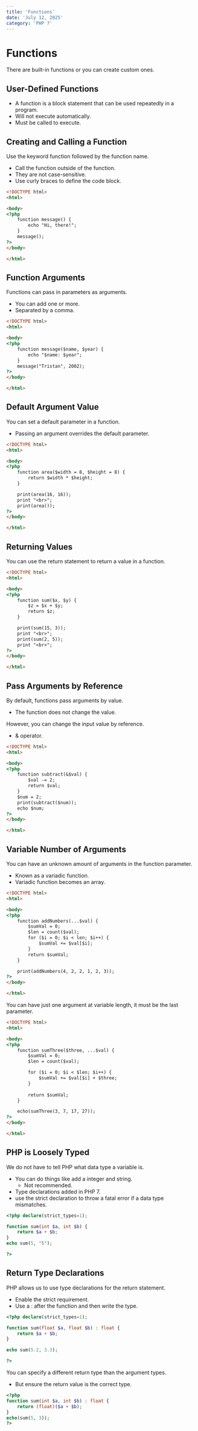 ```yaml
---
title: 'Functions'
date: 'July 12, 2025'
category: 'PHP 7'
---
```


# Functions

There are built-in functions or you can create custom ones.

## User-Defined Functions

- A function is a block statement that can be used repeatedly in a program.
- Will not execute automatically.
- Must be called to execute.

## Creating and Calling a Function

Use the keyword function followed by the function name.
- Call the function outside of the function.
- They are not case-sensitive.
- Use curly braces to define the code block.

```html
<!DOCTYPE html>
<html>

<body>
<?php
    function message() {
        echo "Hi, there!";
    }
    message();
?>
</body>

</html>
```

## Function Arguments

Functions can pass in parameters as arguments.
- You can add one or more.
- Separated by a comma.

```html
<!DOCTYPE html>
<html>

<body>
<?php
    function message($name, $year) {
        echo "$name: $year";
    }
    message("Tristan", 2002);
?>
</body>

</html>
```

## Default Argument Value

You can set a default parameter in a function.
- Passing an argument overrides the default parameter.

```html
<!DOCTYPE html>
<html>

<body>
<?php
    function area($width = 8, $height = 8) {
        return $width * $height;
    }

    print(area(16, 16));
    print "<br>";
    print(area());
?>
</body>

</html>
```

## Returning Values

You can use the return statement to return a value in a function.

```html
<!DOCTYPE html>
<html>

<body>
<?php
    function sum($x, $y) {
        $z = $x + $y;
        return $z;
    }

    print(sum(15, 3));
    print "<br>";
    print(sum(2, 5));
    print "<br>";
?>
</body>

</html>
```

## Pass Arguments by Reference

By default, functions pass arguments by value.
- The function does not change the value.

However, you can change the input value by reference.
- & operator.

```html
<!DOCTYPE html>
<html>

<body>
<?php
    function subtract(&$val) {
        $val -= 2;
        return $val;
    }
    $num = 2;
    print(subtract($num));
    echo $num;
?>
</body>

</html>
```

## Variable Number of Arguments

You can have an unknown amount of arguments in the function parameter.
- Known as a variadic function.
- Variadic function becomes an array.

```html
<!DOCTYPE html>
<html>

<body>
<?php
    function addNumbers(...$val) {
        $sumVal = 0;
        $len = count($val);
        for ($i = 0; $i < len; $i++) {
            $sumVal += $val[$i];
        }
        return $sumVal;
    }

    print(addNumbers(4, 2, 2, 1, 2, 3));
?>
</body>

</html>
```

You can have just one argument at variable length, it must be the last parameter.

```html
<!DOCTYPE html>
<html>

<body>
<?php
    function sumThree($three, ...$val) {
        $sumVal = 0;
        $len = count($val);

        for ($i = 0; $i < $len; $i++) {
            $sumVal += $val[$i] + $three;
        }
        
        return $sumVal;
    }

    echo(sumThree(3, 7, 17, 27));
?>
</body>

</html>
```

## PHP is Loosely Typed

We do not have to tell PHP what data type a variable is.
- You can do things like add a integer and string.
  - Not recommended.
- Type declarations added in PHP 7.
- use the strict declaration to throw a fatal error if a data type mismatches.

```php
<?php declare(strict_types=1);

function sum(int $a, int $b) {
    return $a + $b;
}
echo sum(5, "5");

?>
```

## Return Type Declarations

PHP allows us to use type declarations for the return statement.
- Enable the strict requirement.
- Use a : after the function and then write the type.

```php
<?php declare(strict_types=1);

function sum(float $a, float $b) : float {
    return $a + $b;
}

echo sum(5.2, 3.3);

?>
```

You can specify a different return type than the argument types.
- But ensure the return value is the correct type.

```php
<?php
function sum(int $a, int $b) : float {
    return (float)($a + $b);
}
echo(sum(5, 3));
?>
```